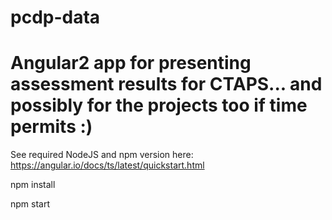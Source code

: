# pcdp-data
# Angular2 app for presenting assessment results for CTAPS... and possibly for the projects too if time permits :)

See required NodeJS and npm version here: https://angular.io/docs/ts/latest/quickstart.html


npm install

npm start
